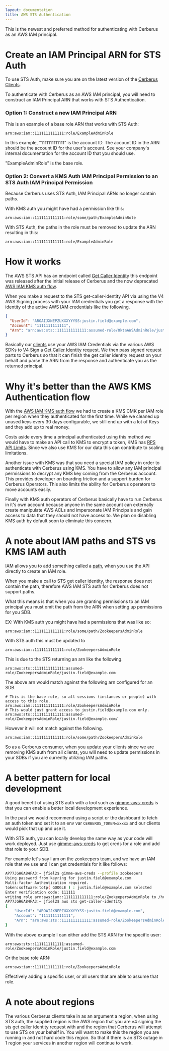 ```yaml
---
layout: documentation
title: AWS STS Authentication
---
```


This is the newest and preferred method for authenticating with Cerberus as an AWS IAM principal.

# Create an IAM Principal ARN for STS Auth

To use STS Auth, make sure you are on the latest version of the <a target="_blank" rel="noopener noreferrer" onclick="trackOutboundLink('https://engineering.nike.com/cerberus/components/')" href="https://engineering.nike.com/cerberus/components/">Cerberus Clients</a>.

To authenticate with Cerberus as an AWS IAM principal, you will need to construct an IAM Principal
ARN that works with STS Authentication.

### Option 1: Construct a new IAM Principal ARN
   
   This is an example of a base role ARN that works with STS Auth:
   
   ```
   arn:aws:iam::1111111111111:role/ExampleAdminRole
   ```

   In this example, "1111111111111" is the account ID. The account ID in the ARN should be the account ID for the user's account.  See your company's internal
   documentation for the account ID that you should use.

   "ExampleAdminRole" is the base role.

### Option 2: Convert a KMS Auth IAM Principal Permission to an STS Auth IAM Principal Permission  
   
   Because Cerberus uses STS Auth, IAM Principal ARNs no longer contain paths.
   
   With KMS auth you might have had a permission like this:

   ```
   arn:aws:iam::1111111111111:role/some/path/ExampleAdminRole
   ```
    
   With STS Auth, the paths in the role must be removed to update the ARN resulting in this:
    
   ```
   arn:aws:iam::1111111111111:role/ExampleAdminRole
   ```

<a name="how"></a>
# How it works

The AWS STS API has an endpoint called [Get Caller Identity](http://docs.aws.amazon.com/STS/latest/APIReference/API_GetCallerIdentity.html) this endpoint was released after the initial release of Cerberus and the now deprecated [AWS IAM KMS auth flow](aws-iam-kms-authentication).

When you make a request to the STS get-caller-identity API via using the V4 AWS Signing process with your IAM credentials you get a response with the identity of the active AWS IAM credentials like the following.

```json
{
  "UserId": "AROAIJXNEPZUXXXYYYSS:justin.field@example.com",
  "Account": "1111111111111",
  "Arn": "arn:aws:sts::1111111111111:assumed-role/OktaAWSAdminRole/justin.field@example.com"
}
```

Basically our [clients](/cerberus/components/) use your AWS IAM Credentials via the various AWS SDKs to [V4 Sign](https://docs.aws.amazon.com/general/latest/gr/signature-version-4.html) a [Get Caller Identity](http://docs.aws.amazon.com/STS/latest/APIReference/API_GetCallerIdentity.html) request. 
We then pass signed request parts to Cerberus so that it can finish the get caller identity request on your behalf and parse the ARN from the response and authenticate you as the returned principal.

<a name="why"></a>
# Why it's better than the AWS KMS Authentication flow

With the [AWS IAM KMS auth flow](aws-iam-kms-authentication) we had to create a KMS CMK per IAM role per region when they authenticated for the first time. While we cleaned up unused keys every 30 days configurable, we still end up with a lot of Keys and they add up to real money.

Costs aside every time a principal authenticated using this method we would have to make an API call to KMS to encrypt a token, KMS has [RPS API Limits](https://docs.aws.amazon.com/kms/latest/developerguide/limits.html#requests-per-second-table). Since we also use KMS for our data this can contribute to scaling limitations.

Another issue with KMS was that you need a special IAM policy in order to authenticate with Cerberus using KMS. 
You have to allow any IAM principal permissions to decrypt any KMS key coming from the Cerberus account. 
This provides developer on boarding friction and a support burden for Cerberus Operators. 
This also limits the ability for Cerberus operators to move accounts easily.

Finally with KMS auth operators of Cerberus basically have to run Cerberus in it's own account because anyone in the same account can externally create manipulate AWS ACLs and impersonate IAM Principals and gain access to data that they should not have access to. We plan on disabling KMS auth by default soon to eliminate this concern. 

<a name="paths"></a>
# A note about IAM paths and STS vs KMS IAM auth

IAM allows you to add something called a [path](https://docs.aws.amazon.com/IAM/latest/UserGuide/reference_identifiers.html#identifiers-friendly-names), when you use the API directly to create an IAM role.

When you make a call to STS get caller identity, the response does not contain the path, therefore AWS IAM STS auth for Cerberus does not support paths.

What this means is that when you are granting permissions to an IAM principal you must omit the path from the ARN when setting up permissions for you SDB.

EX: With KMS auth you might have had a permissions that was like so: 

```
arn:aws:iam::1111111111111:role/some/path/ZookeepersAdminRole
```

With STS auth this must be updated to 

```
arn:aws:iam::1111111111111:role/ZookeepersAdminRole
``` 

This is due to the STS returning an arn like the following. 

```
arn:aws:sts::1111111111111:assumed-role/ZookeepersAdminRole/justin.field@example.com
```

The above arn would match against the following arn configured for an SDB.

```
# This is the base role, so all sessions (instances or people) with access to this role.
arn:aws:iam::1111111111111:role/ZookeepersAdminRole
# This would just grant access to justin.field@example.com only.
arn:aws:sts::1111111111111:assumed-role/ZookeepersAdminRole/justin.field@example.com/
```

However it will not match against the following.    

```
arn:aws:iam::1111111111111:role/some/path/ZookeepersAdminRole
```

So as a Cerberus consumer, when you update your clients since we are removing KMS auth from all clients, you will need to update permissions in your SDBs if you are currently utilizing IAM paths.

<a name="local"></a>
# A better pattern for local development

A good benefit of using STS auth with a tool such as [gimme-aws-creds](https://github.com/Nike-Inc/gimme-aws-creds) is that you can enable a better local development experience.

In the past we would recommend using a script or the dashboard to fetch an auth token and set it to an env var `CERBERUS_TOKEN=xxxxx` and our clients would pick that up and use it.

With STS auth, you can locally develop the same way as your code will work deployed. Just use [gimme-aws-creds](https://github.com/Nike-Inc/gimme-aws-creds) to get creds for a role and add that role to your SDB.

For example let's say I am on the zookeepers team, and we have an IAM role that we use and I can get credentials for it like follows:

```bash
AP77JGH6A84FA3:~ jfiel2$ gimme-aws-creds --profile zookeepers
Using password from keyring for justin.field@example.com
Multi-factor Authentication required.
token:software:totp( GOOGLE ) : justin.field@example.com selected
Enter verification code: 111111
writing role arn:aws:iam::1111111111111:role/ZookeepersAdminRole to /home/jfiel2/.aws/credentials
AP77JGH6A84FA3:~ jfiel2$ aws sts get-caller-identity
{
    "UserId": "AROAIJXNEPZUXXXYYYSS:justin.field@example.com",
    "Account": "1111111111111",
    "Arn": "arn:aws:sts::1111111111111:assumed-role/ZookeepersAdminRole/justin.field@example.com"
}
```

With the above example I can either add the STS ARN for the specific user:

`arn:aws:sts::1111111111111:assumed-role/ZookeepersAdminRole/justin.field@example.com`

Or the base role ARN: 

`arn:aws:iam::1111111111111:role/ZookeepersAdminRole` 

Effectively adding a specific user, or all users that are able to assume that role.

<a name="regions"></a>
# A note about regions

The various Cerberus clients take in as an argument a region, when using STS auth, the supplied region is the AWS region that you are v4 signing the sts get caller identity request with and the region that Cerberus will attempt to use STS on your behalf in.
You will want to make this the region you are running in and not hard code this region. So that if there is an STS outage in 1 region your services in another region will continue to work.
